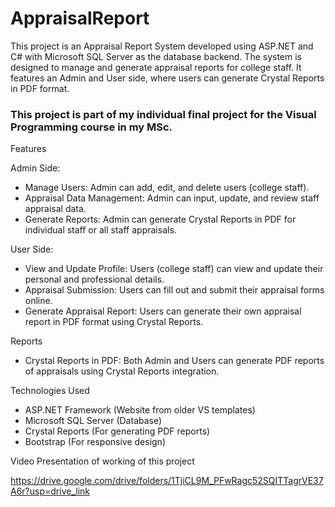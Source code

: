 # AppraisalReport

This project is an Appraisal Report System developed using ASP.NET and C# with Microsoft SQL Server as the database backend. The system is designed to manage and generate appraisal reports for college staff. It features an Admin and User side, where users can generate Crystal Reports in PDF format.

### This project is part of my individual final project for the Visual Programming course in my MSc.

Features

Admin Side:

- Manage Users: Admin can add, edit, and delete users (college staff).
- Appraisal Data Management: Admin can input, update, and review staff appraisal data.
- Generate Reports: Admin can generate Crystal Reports in PDF for individual staff or all staff appraisals.

User Side:

- View and Update Profile: Users (college staff) can view and update their personal and professional details.
- Appraisal Submission: Users can fill out and submit their appraisal forms online.
- Generate Appraisal Report: Users can generate their own appraisal report in PDF format using Crystal Reports.

Reports

- Crystal Reports in PDF: Both Admin and Users can generate PDF reports of appraisals using Crystal Reports integration.

Technologies Used

- ASP.NET Framework (Website from older VS templates)
- Microsoft SQL Server (Database)
- Crystal Reports (For generating PDF reports)
- Bootstrap (For responsive design)

Video Presentation of working of this project

https://drive.google.com/drive/folders/1TjiCL9M_PFwRagc52SQITTagrVE37A6r?usp=drive_link

